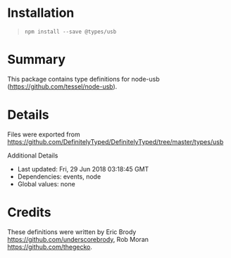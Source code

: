 # Installation
> `npm install --save @types/usb`

# Summary
This package contains type definitions for node-usb (https://github.com/tessel/node-usb).

# Details
Files were exported from https://github.com/DefinitelyTyped/DefinitelyTyped/tree/master/types/usb

Additional Details
 * Last updated: Fri, 29 Jun 2018 03:18:45 GMT
 * Dependencies: events, node
 * Global values: none

# Credits
These definitions were written by Eric Brody <https://github.com/underscorebrody>, Rob Moran <https://github.com/thegecko>.
